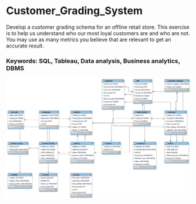 # Customer_Grading_System
Develop a customer grading schema for an offline retail store. This exercise is to help us understand who our most loyal customers are and who are not. You may use as many metrics you believe that are relevant to get an accurate result. 

### Keywords: SQL, Tableau, Data analysis, Business analytics, DBMS

![CGS](https://github.com/ShrishtiHore/Customer_Grading_System/blob/main/Customer_Grading_Sytem_ER_Diagram_2.png)
